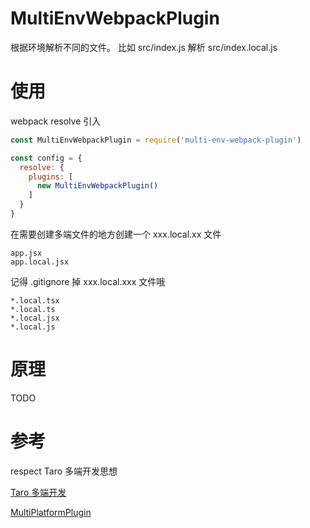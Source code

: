 # MultiEnvWebpackPlugin

根据环境解析不同的文件。 比如 src/index.js 解析 src/index.local.js

# 使用

webpack resolve 引入
```javascript
const MultiEnvWebpackPlugin = require('multi-env-webpack-plugin')

const config = {
  resolve: {
    plugins: [ 
      new MultiEnvWebpackPlugin()
    ]
  }
}

```

在需要创建多端文件的地方创建一个 xxx.local.xx 文件

```text
app.jsx
app.local.jsx
```

记得 .gitignore 掉 xxx.local.xxx 文件哦

```text
*.local.tsx
*.local.ts
*.local.jsx
*.local.js
```


# 原理

TODO

# 参考

respect Taro 多端开发思想

[Taro 多端开发](https://taro-docs.jd.com/taro/docs/envs#%E8%AE%A9-node_modules-%E4%B8%AD%E7%9A%84%E4%BE%9D%E8%B5%96%E4%B9%9F%E8%83%BD%E8%A7%A3%E6%9E%90%E5%A4%9A%E7%AB%AF%E6%96%87%E4%BB%B6)

[MultiPlatformPlugin](https://github.com/NervJS/taro/blob/next/packages/taro-runner-utils/src/resolve/MultiPlatformPlugin.ts)

